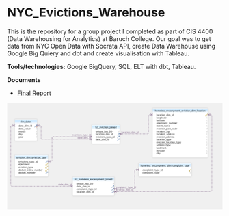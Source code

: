# NYC_Evictions_Warehouse

This is the repository for a group project I completed as part of CIS 4400 (Data Warehousing for Analytics) at Baruch College. 
Our goal was to get data from NYC Open Data with Socrata API, create Data Warehouse using Google Big Quiery and dbt and create visualisation with Tableau.

**Tools/technologies:** 
Google BigQuery, SQL, ELT with dbt, Tableau.

**Documents**

- [Final Report](https://github.com/Woys/NYC_Evictions_Warehouse/blob/main/Report.pdf)




![alt text](https://github.com/Woys/NYC_Evictions_Warehouse/blob/main/images/image7.png)


